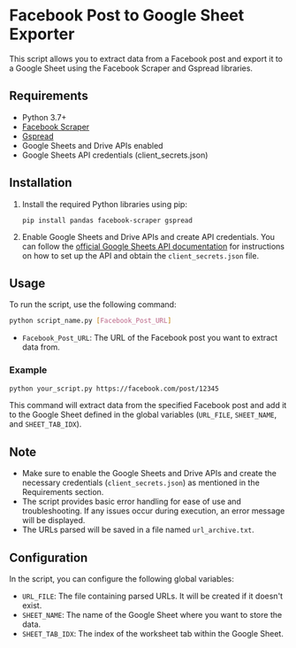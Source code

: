 # Facebook Post to Google Sheet Exporter

This script allows you to extract data from a Facebook post and export it to a Google Sheet using the Facebook Scraper and Gspread libraries.

## Requirements

- Python 3.7+
- [Facebook Scraper](https://github.com/kevinzg/facebook-scraper)
- [Gspread](https://github.com/burnash/gspread)
- Google Sheets and Drive APIs enabled
- Google Sheets API credentials (client_secrets.json)

## Installation

1. Install the required Python libraries using pip:

   ```
   pip install pandas facebook-scraper gspread
   ```

2. Enable Google Sheets and Drive APIs and create API credentials. You can follow the [official Google Sheets API documentation](https://developers.google.com/sheets/api/quickstart) for instructions on how to set up the API and obtain the `client_secrets.json` file.

## Usage

To run the script, use the following command:

```bash
python script_name.py [Facebook_Post_URL]
```

- `Facebook_Post_URL`: The URL of the Facebook post you want to extract data from.

### Example

```bash
python your_script.py https://facebook.com/post/12345
```

This command will extract data from the specified Facebook post and add it to the Google Sheet defined in the global variables (`URL_FILE`, `SHEET_NAME`, and `SHEET_TAB_IDX`).

## Note

- Make sure to enable the Google Sheets and Drive APIs and create the necessary credentials (`client_secrets.json`) as mentioned in the Requirements section.
- The script provides basic error handling for ease of use and troubleshooting. If any issues occur during execution, an error message will be displayed.
- The URLs parsed will be saved in a file named `url_archive.txt`.

## Configuration

In the script, you can configure the following global variables:

- `URL_FILE`: The file containing parsed URLs. It will be created if it doesn't exist.
- `SHEET_NAME`: The name of the Google Sheet where you want to store the data.
- `SHEET_TAB_IDX`: The index of the worksheet tab within the Google Sheet.
